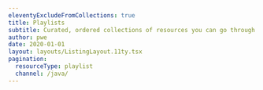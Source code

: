 ```yaml
---
eleventyExcludeFromCollections: true
title: Playlists
subtitle: Curated, ordered collections of resources you can go through in a sitting.
author: pwe
date: 2020-01-01
layout: layouts/ListingLayout.11ty.tsx
pagination:
  resourceType: playlist
  channel: /java/
---
```

